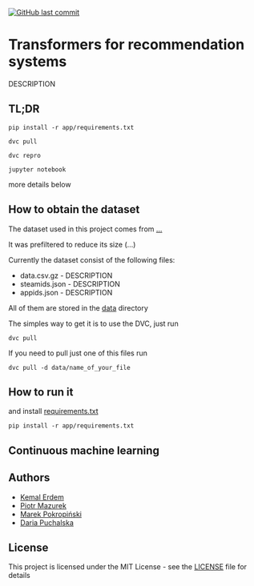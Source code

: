 [![GitHub last commit](https://img.shields.io/github/last-commit/tugot17/Data-Science-Project-Template)](https://github.com/tugot17/Data-Science-Project-Template/)

# Transformers for recommendation systems

DESCRIPTION

## TL;DR

```
pip install -r app/requirements.txt
```

```
dvc pull
```

```
dvc repro
```

```
jupyter notebook
```

more details below

## How to obtain the dataset

The dataset used in this project comes from [...]()

It was prefiltered to reduce its size (...)

Currently the dataset consist of the following files:

* data.csv.gz - DESCRIPTION
* steamids.json - DESCRIPTION
* appids.json - DESCRIPTION

All of them are stored in the [data](data) directory

The simples way to get it is to use the DVC, just run 

```
dvc pull
```

If you need to pull just one of this files run

```
dvc pull -d data/name_of_your_file
```

## How to run it


and install [requirements.txt](app/requirements.txt)

```
pip install -r app/requirements.txt
```


## Continuous machine learning


## Authors

* [Kemal Erdem](https://github.com/burnpiro)
* [Piotr Mazurek](https://github.com/tugot17)
* [Marek Pokropiński](https://github.com/MarekPokropinski)
* [Daria Puchalska](https://github.com/d4ria)

## License

This project is licensed under the MIT License - see the [LICENSE](LICENSE) file for details
